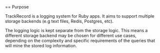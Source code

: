 == Purpose

TrackRecord is a logging system for Ruby apps. It aims to support multiple
storage backends (e.g text files, Redis, Postgres, etc).

The logging logic is kept separate from the storage logic. This means a
different storage backend may be chosen for different use cases, depending on
the complexity and specific requirements of the queries that will mine the
stored log information.

